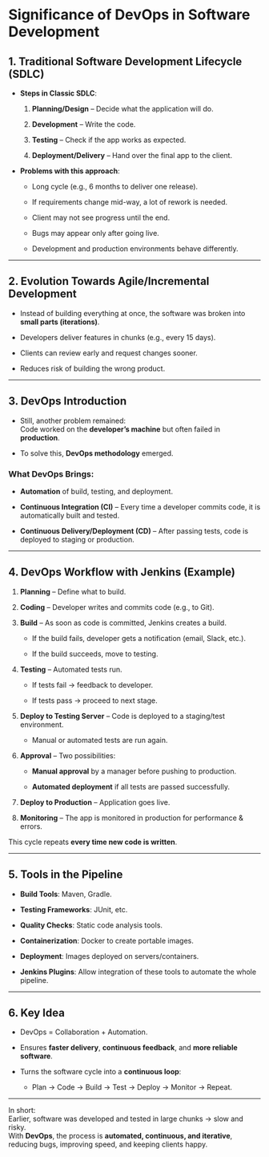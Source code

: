
# Significance of DevOps in Software Development

## 1. Traditional Software Development Lifecycle (SDLC)

- **Steps in Classic SDLC**:
    
    1. **Planning/Design** – Decide what the application will do.
        
    2. **Development** – Write the code.
        
    3. **Testing** – Check if the app works as expected.
        
    4. **Deployment/Delivery** – Hand over the final app to the client.
        
- **Problems with this approach**:
    
    - Long cycle (e.g., 6 months to deliver one release).
        
    - If requirements change mid-way, a lot of rework is needed.
        
    - Client may not see progress until the end.
        
    - Bugs may appear only after going live.
        
    - Development and production environments behave differently.
        

---

## 2. Evolution Towards Agile/Incremental Development

- Instead of building everything at once, the software was broken into **small parts (iterations)**.
    
- Developers deliver features in chunks (e.g., every 15 days).
    
- Clients can review early and request changes sooner.
    
- Reduces risk of building the wrong product.
    

---

## 3. DevOps Introduction

- Still, another problem remained:  
    Code worked on the **developer’s machine** but often failed in **production**.
    
- To solve this, **DevOps methodology** emerged.
    

### What DevOps Brings:

- **Automation** of build, testing, and deployment.
    
- **Continuous Integration (CI)** – Every time a developer commits code, it is automatically built and tested.
    
- **Continuous Delivery/Deployment (CD)** – After passing tests, code is deployed to staging or production.
    

---

## 4. DevOps Workflow with Jenkins (Example)

1. **Planning** – Define what to build.
    
2. **Coding** – Developer writes and commits code (e.g., to Git).
    
3. **Build** – As soon as code is committed, Jenkins creates a build.
    
    - If the build fails, developer gets a notification (email, Slack, etc.).
        
    - If the build succeeds, move to testing.
        
4. **Testing** – Automated tests run.
    
    - If tests fail → feedback to developer.
        
    - If tests pass → proceed to next stage.
        
5. **Deploy to Testing Server** – Code is deployed to a staging/test environment.
    
    - Manual or automated tests are run again.
        
6. **Approval** – Two possibilities:
    
    - **Manual approval** by a manager before pushing to production.
        
    - **Automated deployment** if all tests are passed successfully.
        
7. **Deploy to Production** – Application goes live.
    
8. **Monitoring** – The app is monitored in production for performance & errors.
    

This cycle repeats **every time new code is written**.

---

## 5. Tools in the Pipeline

- **Build Tools**: Maven, Gradle.
    
- **Testing Frameworks**: JUnit, etc.
    
- **Quality Checks**: Static code analysis tools.
    
- **Containerization**: Docker to create portable images.
    
- **Deployment**: Images deployed on servers/containers.
    
- **Jenkins Plugins**: Allow integration of these tools to automate the whole pipeline.
    

---

## 6. Key Idea

- DevOps = Collaboration + Automation.
    
- Ensures **faster delivery**, **continuous feedback**, and **more reliable software**.
    
- Turns the software cycle into a **continuous loop**:
    
    - Plan → Code → Build → Test → Deploy → Monitor → Repeat.
        

---

 In short:  
Earlier, software was developed and tested in large chunks → slow and risky.  
With **DevOps**, the process is **automated, continuous, and iterative**, reducing bugs, improving speed, and keeping clients happy.